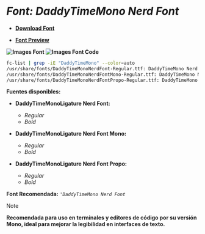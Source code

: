 <!-- Autor: Daniel Benjamin Perez Morales -->
<!-- GitHub: https://github.com/DanielBenjaminPerezMoralesDev13 -->
<!-- GitLab: https://gitlab.com/DanielBenjaminPerezMoralesDev13 -->
<!-- Correo electrónico: danielperezdev@proton.me -->

# ***Font: DaddyTimeMono Nerd Font***

- **[Download Font](https://github.com/ryanoasis/nerd-fonts/releases/download/v3.2.1/DaddyTimeMono.zip "https://github.com/ryanoasis/nerd-fonts/releases/download/v3.2.1/DaddyTimeMono.zip")**

- **[Font Preview](https://www.programmingfonts.org/#daddytimemono "https://www.programmingfonts.org/#daddytimemono")**

**![Images Font](../../Fonts/DaddyTimeMono%20Nerd%20Font.png "Fonts/DaddyTimeMono Nerd Font.png")**
**![Images Font Code](../../Font%20Images%20Code/DaddyTimeMono%20Nerd%20Font%20Code.png "Font Images Code/DaddyTimeMono Nerd Font Code.png")**

```bash
fc-list | grep -iE "DaddyTimeMono" --color=auto
/usr/share/fonts/DaddyTimeMonoNerdFont-Regular.ttf: DaddyTimeMono Nerd Font:style=Regular
/usr/share/fonts/DaddyTimeMonoNerdFontMono-Regular.ttf: DaddyTimeMono Nerd Font Mono:style=Regular
/usr/share/fonts/DaddyTimeMonoNerdFontPropo-Regular.ttf: DaddyTimeMono Nerd Font Propo:style=Regular
```

**Fuentes disponibles:**

- **DaddyTimeMonoLigature Nerd Font:**
  - *Regular*
  - *Bold*

- **DaddyTimeMonoLigature Nerd Font Mono:**
  - *Regular*
  - *Bold*

- **DaddyTimeMonoLigature Nerd Font Propo:**
  - *Regular*
  - *Bold*

**Font Recomendada:** *`'DaddyTimeMono Nerd Font`*

> [!NOTE]
> **Recomendada para uso en terminales y editores de código por su versión Mono, ideal para mejorar la legibilidad en interfaces de texto.**
